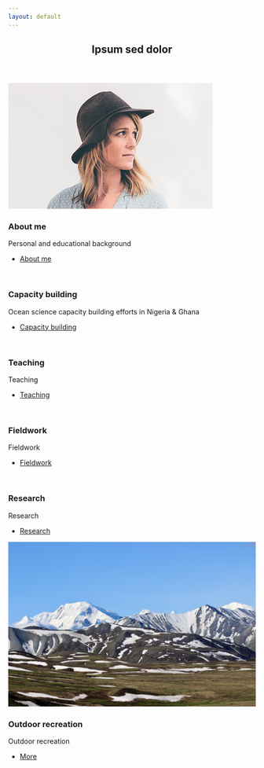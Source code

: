 ```yaml
---
layout: default
---
```


<!-- Section -->
<section>
	<header class="major">
		<h2>Ipsum sed dolor</h2>
	</header>
	<div class="posts">
		<article>
			<a href="#" class="image"><img src="assets/images/pic01.jpeg" alt="" /></a>
			<h3>About me</h3>
			<p>Personal and educational background</p>
			<ul class="actions">
				<li><a href="#" class="button">About me</a></li>
			</ul>
		</article>
		<article>
			<a href="#" class="image"><img src="assets/images/Lagos_instructors_2024.jpeg" alt="" /></a>
			<h3>Capacity building</h3>
			<p>Ocean science capacity building efforts in Nigeria & Ghana</p>
			<ul class="actions">
				<li><a href="#" class="button">Capacity building</a></li>
			</ul>
		</article>
		<article>
			<a href="#" class="image"><img src="assets/images/pic03.jpg" alt="" /></a>
			<h3>Teaching</h3>
			<p>Teaching</p>
			<ul class="actions">
				<li><a href="#" class="button">Teaching</a></li>
			</ul>
		</article>
		<article>
			<a href="#" class="image"><img src="assets/images/pic04.jpg" alt="" /></a>
			<h3>Fieldwork</h3>
			<p>Fieldwork</p>
			<ul class="actions">
				<li><a href="#" class="button">Fieldwork</a></li>
			</ul>
		</article>
		<article>
			<a href="#" class="image"><img src="assets/images/Iluliaq.jpeg" alt="" /></a>
			<h3>Research</h3>
			<p>Research</p>
			<ul class="actions">
				<li><a href="#" class="button">Research</a></li>
			</ul>
		</article>
		<article>
			<a href="#" class="image"><img src="assets/images/IMG_4718.jpeg" alt="Mountains in Denali National Park" /></a>
			<h3>Outdoor recreation</h3>
			<p>Outdoor recreation</p>
			<ul class="actions">
				<li><a href="#" class="Outdoor recreation">More</a></li>
			</ul>
		</article>
	</div>
</section>
